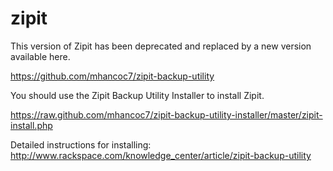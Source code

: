 zipit
=====

This version of Zipit has been deprecated and replaced by a new version available here.

https://github.com/mhancoc7/zipit-backup-utility

You should use the Zipit Backup Utility Installer to install Zipit.

https://raw.github.com/mhancoc7/zipit-backup-utility-installer/master/zipit-install.php

Detailed instructions for installing: http://www.rackspace.com/knowledge_center/article/zipit-backup-utility
